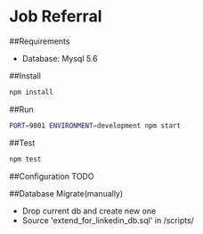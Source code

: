 Job Referral
=====
##Requirements
* Database: Mysql 5.6

##Install
```bash
npm install
```

##Run
```bash
PORT=9001 ENVIRONMENT=development npm start
```

##Test
```bash
npm test
```

##Configuration
TODO

##Database Migrate(manually)
* Drop current db and create new one
* Source 'extend_for_linkedin_db.sql' in /scripts/
